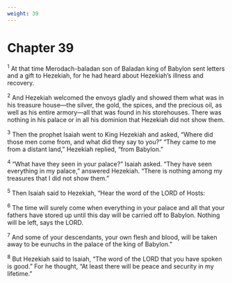 ```yaml
---
weight: 39
---
```


# Chapter 39

<sup>1</sup> At that time Merodach-baladan son of Baladan king of Babylon sent letters and a gift to Hezekiah, for he had heard about Hezekiah’s illness and recovery. 

<sup>2</sup> And Hezekiah welcomed the envoys gladly and showed them what was in his treasure house—the silver, the gold, the spices, and the precious oil, as well as his entire armory—all that was found in his storehouses. There was nothing in his palace or in all his dominion that Hezekiah did not show them. 

<sup>3</sup> Then the prophet Isaiah went to King Hezekiah and asked, “Where did those men come from, and what did they say to you?” “They came to me from a distant land,” Hezekiah replied, “from Babylon.” 

<sup>4</sup> “What have they seen in your palace?” Isaiah asked. “They have seen everything in my palace,” answered Hezekiah. “There is nothing among my treasures that I did not show them.” 

<sup>5</sup> Then Isaiah said to Hezekiah, “Hear the word of the LORD of Hosts: 

<sup>6</sup> The time will surely come when everything in your palace and all that your fathers have stored up until this day will be carried off to Babylon. Nothing will be left, says the LORD. 

<sup>7</sup> And some of your descendants, your own flesh and blood, will be taken away to be eunuchs in the palace of the king of Babylon.” 

<sup>8</sup> But Hezekiah said to Isaiah, “The word of the LORD that you have spoken is good.” For he thought, “At least there will be peace and security in my lifetime.” 


